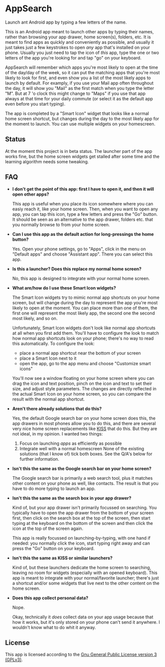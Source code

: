 # AppSearch

Launch ant Android app by typing a few letters of the name.

This is an Android app meant to launch other apps by typing their names, rather than browsing your app drawer, home screen(s), folders, etc. It is meant to find apps as quickly and conveniently as possible, and usually it just takes just a few keystrokes to open _any_ app that's installed on your phone. Usually you just need to tap the icon of _this_ app, type the one or two letters of the app you're looking for and tap "go" on your keyboard.

AppSearch will remember which apps you're most likely to open at the time of the day/day of the week, so it can put the matching apps that you're most likely to look for first, and even show you a list of the most likely apps to launch by default. For examply, if you use your Mail app often throughout the day, it will show you "Mail" as the first match when you type the letter "M". But at 7 'o clock this might change to "Maps" if you use that app always at that time for your daily commute (or select it as the default app even before you start typing).

The app is completed by a "Smart Icon" widget that looks like a normal home screen shortcut, but changes during the day to the most likely app for the moment to launch. You can use multiple widgets on your homescreen.

## Status

At the moment this project is in beta status. The launcher part of the app works fine, but the home screen widgets get stalled after some time and the learning algorithm needs some tweaking.

## FAQ

* **I don't get the point of this app: first I have to open it, and then it will open other apps?**
  
  This app is useful when you place its icon somewhere where you can easiy reach it, like your home screen. Then, when you want to open any app, you can tap this icon, type a few letters and press the "Go" button. It should be seen as an alternative to the app drawer, folders etc. that you normally browse to from your home screen.
  
* **Can I use this app as the default action for long-pressings the home button?**
  
  Yes. Open your phone settings, go to "Apps", click in the menu on "Default apps" and choose "Assistant app". There you can select this app.

* **Is this a launcher? Does this replace my normal home screen?**
  
  No, this app is designed to integrate with your normal home screen.

* **What are/how do I use these Smart Icon widgets?**
  
  The Smart Icon widgets try to mimic normal app shortcuts on your home screen, but will change during the day to represent the app you're most likely to open at the moment. You can place more than one of them, the first one will represent the most likely app, the second one the second most likely, and so on.
  
  Unfortunately, Smart Icon widgets don't look like normal app shortcuts at all when you first add them. You'll have to configure the look to match how normal app shortcuts look on your phone; there's no way to read this automatically. To configure the look:
  * place a normal app shortcut near the bottom of your screen
  * place a Smart Icon next to it
  * open the app, go to the app menu and choose "Customize smart icons"
  
  You'll now see a window floating on your home screen where you can drag the icon and text position, pinch on the icon and text to set their size, and adjust style parameters. The changes are directly reflected in the actual Smart Icon on your home screen, so you can compare the result with the normal app shortcut. 
  
* **Aren't there already solutions that do this?**
  
  Yes, the default Google search bar on your home screen does this, the app drawers in most phones allow you to do this, and there are several very nice home screen replacements like [KISS](https://kisslauncher.com/) that do this. But they are not ideal, in my opinion. I wanted two things:
  1. Focus on launching _apps_ as efficiently as possible
  2. Integrate well with a normal homescreen
  None of the existing solutions (that I know of) tick both boxes. See the Q/A's below for further information.
  
* **Isn't this the same as the Google search bar on your home screen?**
  
  The Google search bar is primarily a web search tool, plus it matches other content on your phone as well, like contacts. The result is that you have to do more typing to launch an app.

* **Isn't this the same as the search box in your app drawer?**
  
  Kind of, but your app drawer isn't primarily focussed on searching. You typically have to open the app drawer from the bottom of your screen first, then click on the search box at the top of the screen, then start typing at the keyboard on the bottom of the screen and then click the icon at the top of the screen again.
  
  This app is really focussed on launching-by-typing, with one hand if needed: you normally click the icon, start typing right away and can press the "Go" button on your keyboard.

* **Isn't this the same as KISS or similar launchers?**
  
  Kind of, but these launchers dedicate the home screen to searching, leaving no room for widgets (especially with an opened keyboard). This app is meant to integrate with your normal/favorite launcher; there's just a shortcut and/or some widgets that live next to the other content on the home screen.

* **Does this app collect personal data?**
  
  Nope.
  
  Okay, technically it _does_ collect data on your app usage because that how it works, but it's only stored on your phone can't send it anywhere. I wouldn't know what to do whit it anyway.

## License

This app is licensed according to the [Gnu General Public License version 3 (GPLv3)](https://www.gnu.org/licenses/gpl-3.0.en.html).
